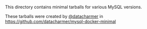 This directory contains minimal tarballs for various MySQL versions.

These tarballs were created by [@datacharmer](https://github.com/datacharmer) in https://github.com/datacharmer/mysql-docker-minimal
